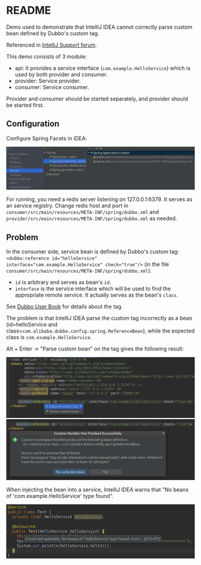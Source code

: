 # README

Demo used to demonstrate that IntelliJ IDEA cannot correctly parse custom bean defined by Dubbo's custom tag.

Referenced in [IntelliJ Support forum](https://intellij-support.jetbrains.com/hc/en-us/community/posts/360000215024-IDEA-cannot-properly-parse-custom-bean-defined-by-Dubbo-s-custom-tag).

This demo consists of 3 module:

* api: It provides a service interface (`com.example.HelloService`) which is used by both provider and consumer.
* provider: Service provider.
* consumer: Service consumer.

Provider and consumer should be started separately, and provider should be started first.
 
## Configuration

Configure Spring Facets in IDEA:

![Spring Facets](./screenshots/facets.png)

For running, you need a redis server listening on 127.0.0.1:6379. It serves as an service registry.
Change redis host and port in `consumer/src/main/resources/META-INF/spring/dubbo.xml` and `provider/src/main/resources/META-INF/spring/dubbo.xml` as needed.

## Problem

In the consumer side, service bean is defined by Dubbo's custom tag: `<dubbo:reference id="helloService" interface="com.example.HelloService" check="true"/>` (in the file `consumer/src/main/resources/META-INF/spring/dubbo.xml`). 
* `id` is arbitrary and serves as bean's `id`.
* `interface` is the service interface which will be used to find the appropriate remote service. It actually serves as the bean's `class`.  

See [Dubbo User Book](https://dubbo.apache.org/books/dubbo-user-book-en/references/xml/dubbo-reference.html) for details about the tag.

The problem is that IntelliJ IDEA parse the custom tag incorrectly as a bean (id=helloService and class=`com.alibaba.dubbo.config.spring.ReferenceBean`), while the expected class is `com.example.HelloService`.

Alt + Enter -\> "Parse custom bean" on the tag gives the following result:

![Parse Custom Bean](./screenshots/parse_custom_bean1.png)
![Parse Custom Bean](./screenshots/parse_custom_bean2.png)

When injecting the bean into a service, IntelliJ IDEA warns that "No beans of 'com.example.HelloService' type found".

![Bean Not Found](./screenshots/bean_not_found.png)
